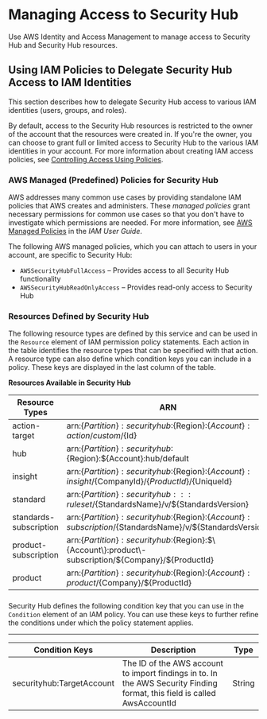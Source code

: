 # Managing Access to Security Hub<a name="securityhub-access"></a>

Use AWS Identity and Access Management to manage access to Security Hub and Security Hub resources\.

## Using IAM Policies to Delegate Security Hub Access to IAM Identities<a name="securityhub-user-access"></a>

This section describes how to delegate Security Hub access to various IAM identities \(users, groups, and roles\)\. 

By default, access to the Security Hub resources is restricted to the owner of the account that the resources were created in\. If you're the owner, you can choose to grant full or limited access to Security Hub to the various IAM identities in your account\. For more information about creating IAM access policies, see [Controlling Access Using Policies](https://docs.aws.amazon.com/IAM/latest/UserGuide/access_controlling.html)\.

### AWS Managed \(Predefined\) Policies for Security Hub<a name="securityhub-managedpolicies"></a>

AWS addresses many common use cases by providing standalone IAM policies that AWS creates and administers\. These *managed policies* grant necessary permissions for common use cases so that you don't have to investigate which permissions are needed\. For more information, see [AWS Managed Policies](https://docs.aws.amazon.com/IAM/latest/UserGuide/access_policies_managed-vs-inline.html#aws-managed-policies) in the *IAM User Guide*\.

The following AWS managed policies, which you can attach to users in your account, are specific to Security Hub:
+ `AWSSecurityHubFullAccess` – Provides access to all Security Hub functionality
+ `AWSSecurityHubReadOnlyAccess` – Provides read\-only access to Security Hub

### Resources Defined by Security Hub<a name="resources"></a>

The following resource types are defined by this service and can be used in the `Resource` element of IAM permission policy statements\. Each action in the table identifies the resource types that can be specified with that action\. A resource type can also define which condition keys you can include in a policy\. These keys are displayed in the last column of the table\.


**Resources Available in Security Hub**  

| Resource Types | ARN | 
| --- | --- | 
| <a name="actiontarget"></a>action\-target | arn:$\{Partition\}:securityhub:$\{Region\}:$\{Account\}:action/custom/$\{Id\} | 
|   hub  |  arn:$\{Partition\}:securityhub:$\{Region\}:$\{Account\}:hub/default  | 
|   insight  |  arn:$\{Partition\}:securityhub:$\{Region\}:$\{Account\}:insight/$\{CompanyId\}/$\{ProductId\}/$\{UniqueId\}  | 
|   standard  |  arn:$\{Partition\}:securityhub:::ruleset/$\{StandardsName\}/v/$\{StandardsVersion\}  | 
|   standards\-subscription  |  arn:$\{Partition\}:securityhub:$\{Region\}:$\{Account\}:subscription/$\{StandardsName\}/v/$\{StandardsVersion\}  | 
|   product\-subscription  |  arn:$\{Partition\}:securityhub:$\{Region\}:$\{Account\}:product\-subscription/$\{Company\}/$\{ProductId\}  | 
|   product  |  arn:$\{Partition\}:securityhub:$\{Region\}:$\{Account\}:product/$\{Company\}/$\{ProductId\}  | 

### <a name="conditions"></a>

Security Hub defines the following condition key that you can use in the `Condition` element of an IAM policy\. You can use these keys to further refine the conditions under which the policy statement applies\.


****  

| Condition Keys | Description | Type | 
| --- | --- | --- | 
|   securityhub:TargetAccount  | The ID of the AWS account to import findings in to\. In the AWS Security Finding format, this field is called AwsAccountId | String | 